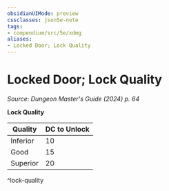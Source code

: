 ```yaml
---
obsidianUIMode: preview
cssclasses: json5e-note
tags:
- compendium/src/5e/xdmg
aliases:
- Locked Door; Lock Quality
---
```

# Locked Door; Lock Quality
*Source: Dungeon Master's Guide (2024) p. 64* 

**Lock Quality**

| Quality | DC to Unlock |
|---------|--------------|
| Inferior | 10 |
| Good | 15 |
| Superior | 20 |
^lock-quality